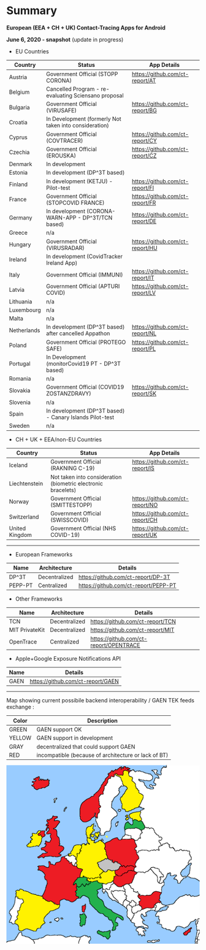 # Summary

**European (EEA + CH + UK) Contact-Tracing Apps for Android**

**June 6, 2020 - snapshot** (update in progress)

- EU Countries

Country | Status | App Details
--------|--------|------------
Austria | Government Official (STOPP CORONA) | https://github.com/ct-report/AT
Belgium | Cancelled Program - re-evaluating Sciensano proposal |
Bulgaria | Government Official (VIRUSAFE) | https://github.com/ct-report/BG
Croatia | In Development (formerly Not taken into consideration) |
Cyprus | Government Official (COVTRACER) | https://github.com/ct-report/CY
Czechia | Government Official (EROUSKA) | https://github.com/ct-report/CZ
Denmark | In development |
Estonia | In development (DP^3T based) |
Finland | In development (KETJU) - Pilot-test | https://github.com/ct-report/FI
France | Government Official (STOPCOVID FRANCE) | https://github.com/ct-report/FR
Germany | In development (CORONA-WARN-APP - DP^3T/TCN based) | https://github.com/ct-report/DE
Greece | n/a |
Hungary | Government Official (VIRUSRADAR) | https://github.com/ct-report/HU
Ireland | In development (CovidTracker Ireland App) |
Italy | Government Official (IMMUNI) | https://github.com/ct-report/IT
Latvia | Government Official (APTURI COVID) | https://github.com/ct-report/LV
Lithuania | n/a |
Luxembourg | n/a |
Malta | n/a |
Netherlands | In development (DP^3T based) after cancelled Appathon | https://github.com/ct-report/NL
Poland | Government Official (PROTEGO SAFE) | https://github.com/ct-report/PL
Portugal | In Development (monitorCovid19 PT - DP^3T based) |
Romania | n/a |
Slovakia | Government Official (COVID19 ZOSTANZDRAVY) | https://github.com/ct-report/SK
Slovenia | n/a |
Spain | In development (DP^3T based) - Canary Islands Pilot-test |
Sweden | n/a |

- CH + UK + EEA/non-EU Countries

Country | Status | App Details
--------|--------|------------
Iceland | Government Official (RAKNING C-19) | https://github.com/ct-report/IS
Liechtenstein | Not taken into consideration (biometric electronic bracelets) |
Norway | Government Official (SMITTESTOPP)| https://github.com/ct-report/NO
Switzerland | Government Official (SWISSCOVID) | https://github.com/ct-report/CH
United Kingdom | Government Official (NHS COVID-19) | https://github.com/ct-report/UK

-------------------------------

- European Frameworks

Name | Architecture | Details
-----|--------------|--------
DP^3T | Decentralized | https://github.com/ct-report/DP-3T
PEPP-PT | Centralized | https://github.com/ct-report/PEPP-PT

- Other Frameworks

Name | Architecture | Details
-----|--------------|--------
TCN | Decentralized | https://github.com/ct-report/TCN
MIT PrivateKit | Decentralized | https://github.com/ct-report/MIT
OpenTrace | Centralized | https://github.com/ct-report/OPENTRACE

- Apple+Google Exposure Notifications API

Name | Details
-----|--------
GAEN | https://github.com/ct-report/GAEN

-------------------------------

Map showing current possibile backend interoperability / GAEN TEK feeds exchange :

Color | Description
------|------------
GREEN | GAEN support OK
YELLOW | GAEN support in development
GRAY | decentralized that could support GAEN 
RED | incompatible (because of architecture or lack of BT)

![](Europe.png)
